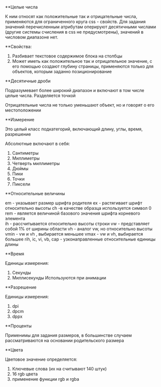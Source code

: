 

**Целые числа

 К ним  относят как положительные так и отрицательные числа, применяются для ограниченного круга css - свойств. Для задания значений перечисленным атрибутам оперируют десятичными числами (другие системы счисления в css не предусмотрены), значений в числовом диапазоне нет. 

**Свойства: 
1. Разбивает текстовое содержимое блока на столбцы
2. Может иметь как положительное так и отрицательное значение, с его помощью создают глубину страницы, применяются только для объектов, которым заданно позиционирование

**Десятичные дроби

Подразумевает более широкий диапазон и включают в том числе целые числа. Разделяется точкой

Отрицательные числа не только уменьшают объект, но и говорят о его местоположении

**Измерение 

Это целый класс подкатегорий, включающий длину, углы, время, разрешение

Абсолютные включают в себя: 
1. Сантиметры
2. Миллиметры 
3. Четверть миллиметры
4. Дюймы
5. Пики
6. Точки 
7. Пиксели

**Относительные величины 

em - указывает размер шрифта родителя 
ex - растягивает шрифт относительно высоты 
ch -в качестве образца используется символ 0
rem - является величиной базового значения шрифта корневого элемента  
ih - рассчитывается относительно высоты строки 
vw - представляет собой 1% от ширины области 
vh - аналог vw, но относительно высоты 
vmin - vw и vh , выбирается меньшее
vmax - vw и vh, выбирается большее 
rih, ic, vi, vb, cap - узконаправленные относительные единицы длины 

**Время

Единицы измерения:
1. Секунды
2. Миллисекунды
Используются при анимации

**Разрешение 

Единицы измерения:
1. dpi
2. dpcm
3. dppx

**Проценты

Применимы для задания размеров, в большинстве случаем рассматриваются на основании родительского размера

**Цвета 

Цветовое значение определяется:
1. Ключевые слова (их на считывают 140 штук)
2. 16 rgb цвета
3. применение функции rgb и rgba